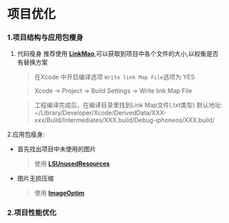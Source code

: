 # 项目优化
### 1.项目结构与应用包瘦身
1. 代码瘦身 推荐使用 **[LinkMao](https://github.com/huanxsd/LinkMap)**,可以获取到项目中各个文件的大小,以权衡是否有替换方案

	> 在Xcode 中开启编译选项 ```Write link Map File```选项为 YES
	
	> Xcode -> Project -> Build Settings ->  Write link Map File
	
	> 工程编译完成后，在编译目录里找到Link Map文件(.txt类型) 默认地址: ~/Library/Developer/Xcode/DerivedData/XXX-xxx/Build/Intermediates/XXX.build/Debug-iphoneos/XXX.build/
	
2.应用包瘦身:

* 首先找出项目中未使用的图片

	> 使用 **[LSUnusedResources](https://github.com/tinymind/LSUnusedResources)**

* 图片无损压缩
 
	>使用 **[ImageOptim](https://github.com/ImageOptim/ImageOptim)**

	
### 2.项目性能优化

	